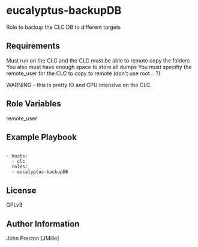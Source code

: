 eucalyptus-backupDB
===================

Role to backup the CLC DB to different targets

Requirements
------------

Must run on the CLC and the CLC must be able to remote copy the folders
You also must have enough space to store all dumps
You must specifiy the remote_user for the CLC to copy to remote (don't use root .. ?)

WARNING - this is pretty IO and CPU intensive on the CLC.

Role Variables
--------------

remote_user


Example Playbook
----------------

```

- hosts:
  - clc
  roles:
  - eucalyptus-backupDB

```

License
-------

GPLv3

Author Information
------------------

John Preston [JMille]

